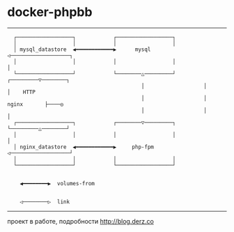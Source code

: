 # docker-phpbb
---
                                                                                                             
	  ┌──────────────────┐            ┌──────────────────┐                                      
	  │                  │            │                  │                                      
	  │ mysql_datastore  ◀━━━━━━━━━━━━▶      mysql       ◁───────────────────┐                  
	  │                  │            │                  │                   │                  
	  └──────────────────┘            └────────△─────────┘         ┌─────────▽────────┐         
	                                           │                   │                  │    HTTP 
	                                           │                   │      nginx       ├────◎    
	                                           │                   │                  │         
	  ┌──────────────────┐            ┌────────▽─────────┐         └─────────△────────┘         
	  │                  │            │                  │                   │                  
	  │ nginx_datastore  ◀━━━━━━━━━━━━▶     php-fpm      ◁───────────────────┘                  
	  │                  │            │                  │                                      
	  └──────────────────┘            └──────────────────┘                                      
	                                                                                                             
	                                                                                                             
	    ◀━━━━━━━━▶  volumes-from                                                               
	                                                                                                             
	                                                                                                             
	    ◁────────▷  link                                                                       
                                                                                                             
---
проект в работе, подробности http://blog.derz.co
